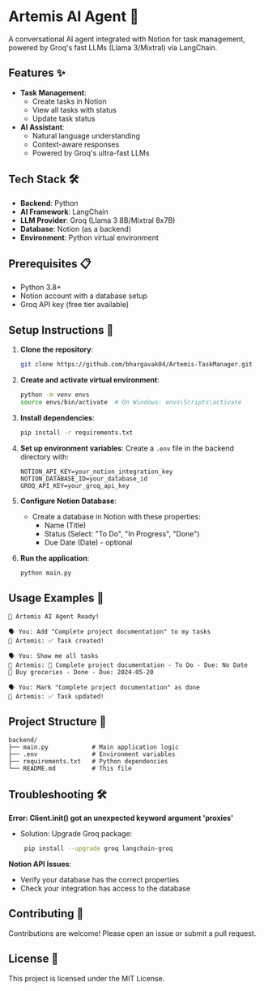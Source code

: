 
# Artemis AI Agent 🤖

A conversational AI agent integrated with Notion for task management, powered by Groq's fast LLMs (Llama 3/Mixtral) via LangChain.

## Features ✨

- **Task Management**:
  - Create tasks in Notion
  - View all tasks with status
  - Update task status
- **AI Assistant**:
  - Natural language understanding
  - Context-aware responses
  - Powered by Groq's ultra-fast LLMs

## Tech Stack 🛠️

- **Backend**: Python
- **AI Framework**: LangChain
- **LLM Provider**: Groq (Llama 3 8B/Mixtral 8x7B)
- **Database**: Notion (as a backend)
- **Environment**: Python virtual environment

## Prerequisites 📋

- Python 3.8+
- Notion account with a database setup
- Groq API key (free tier available)

## Setup Instructions 🚀

1. **Clone the repository**:
   ```bash
   git clone https://github.com/bhargavak04/Artemis-TaskManager.git
   ```

2. **Create and activate virtual environment**:
   ```bash
   python -m venv envs
   source envs/bin/activate  # On Windows: envs\Scripts\activate
   ```

3. **Install dependencies**:
   ```bash
   pip install -r requirements.txt
   ```

4. **Set up environment variables**:
   Create a `.env` file in the backend directory with:
   ```env
   NOTION_API_KEY=your_notion_integration_key
   NOTION_DATABASE_ID=your_database_id
   GROQ_API_KEY=your_groq_api_key
   ```

5. **Configure Notion Database**:
   - Create a database in Notion with these properties:
     - Name (Title)
     - Status (Select: "To Do", "In Progress", "Done")
     - Due Date (Date) - optional

6. **Run the application**:
   ```bash
   python main.py
   ```

## Usage Examples 💬

```
🤖 Artemis AI Agent Ready!

🗣️ You: Add "Complete project documentation" to my tasks
🤖 Artemis: ✅ Task created!

🗣️ You: Show me all tasks
🤖 Artemis: 📌 Complete project documentation - To Do - Due: No Date
📌 Buy groceries - Done - Due: 2024-05-20

🗣️ You: Mark "Complete project documentation" as done
🤖 Artemis: ✅ Task updated!
```

## Project Structure 📂

```
backend/
├── main.py            # Main application logic
├── .env               # Environment variables
├── requirements.txt   # Python dependencies
└── README.md          # This file
```

## Troubleshooting 🛠

**Error: Client.__init__() got an unexpected keyword argument 'proxies'**
- Solution: Upgrade Groq package:
  ```bash
   pip install --upgrade groq langchain-groq
   ```

**Notion API Issues**:
- Verify your database has the correct properties
- Check your integration has access to the database

## Contributing 🤝

Contributions are welcome! Please open an issue or submit a pull request.

## License 📄

This project is licensed under the MIT License.
```



